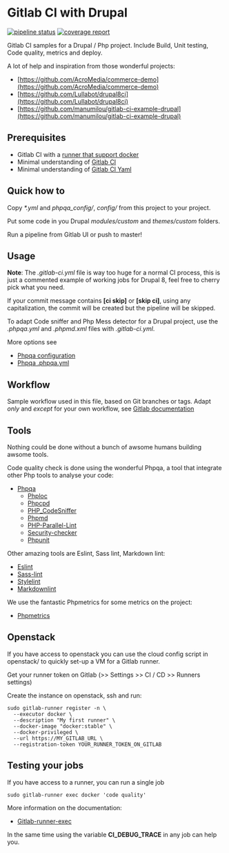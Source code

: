 # Gitlab CI with Drupal

[![pipeline status](https://gitlab.com/mog33/gitlab-ci-drupal/badges/master/pipeline.svg)](https://gitlab.com/mog33/gitlab-ci-drupal/commits/master) [![coverage report](https://gitlab.com/mog33/gitlab-ci-drupal/badges/testing/coverage.svg)](https://gitlab.com/mog33/gitlab-ci-drupal/commits/testing)

Gitlab CI samples for a Drupal / Php project. Include Build, Unit testing, Code
quality, metrics and deploy.

A lot of help and inspiration from those wonderful projects:

- [https://github.com/AcroMedia/commerce-demo](https://github.com/AcroMedia/commerce-demo)
- [https://github.com/Lullabot/drupal8ci](https://github.com/Lullabot/drupal8ci)
- [https://github.com/manumilou/gitlab-ci-example-drupal](https://github.com/manumilou/gitlab-ci-example-drupal)

## Prerequisites

- Gitlab CI with a [runner that support docker](https://docs.gitlab.com/runner/)
- Minimal understanding of [Gitlab CI](https://about.gitlab.com/features/gitlab-ci-cd/)
- Minimal understanding of [Gitlab CI Yaml](https://docs.gitlab.com/ee/ci/yaml)

## Quick how to

Copy _*.yml_ and _phpqa_config/_, _config/_ from this project to your project.

Put some code in you Drupal _modules/custom_ and _themes/custom_ folders.

Run a pipeline from Gitlab UI or push to master!

## Usage

**Note**: The _.gitlab-ci.yml_ file is way too huge for a normal CI process,
this is just a commented example of working jobs for Drupal 8, feel free to
cherry pick what you need.

If your commit message contains **[ci skip]** or **[skip ci]**, using any
capitalization, the commit will be created but the pipeline will be skipped.

To adapt Code sniffer and Php Mess detector for a Drupal project, use the
_.phpqa.yml_ and _.phpmd.xml_ files with _.gitlab-ci.yml_.

More options see

- [Phpqa configuration](https://github.com/EdgedesignCZ/phpqa#advanced-configuration---phpqayml)
- [Phpqa .phpqa.yml](https://github.com/EdgedesignCZ/phpqa/blob/master/.phpqa.yml)

## Workflow

Sample workflow used in this file, based on Git branches or tags.
Adapt _only_ and _except_ for your own workflow, see [Gitlab documentation](https://docs.gitlab.com/ee/ci/yaml/#only-and-except-simplified)

## Tools

Nothing could be done without a bunch of awsome humans building awsome tools.

Code quality check is done using the wonderful Phpqa, a tool that integrate
other Php tools to analyse your code:

- [Phpqa](https://github.com/EdgedesignCZ/phpqa)
  - [Phploc](https://github.com/sebastianbergmann/phploc)
  - [Phpcpd](https://github.com/sebastianbergmann/phpcpd)
  - [PHP_CodeSniffer](https://github.com/squizlabs/PHP_CodeSniffer)
  - [Phpmd](https://github.com/phpmd/phpmd)
  - [PHP-Parallel-Lint](https://github.com/JakubOnderka/PHP-Parallel-Lint)
  - [Security-checker](https://github.com/sensiolabs/security-checker)
  - [Phpunit](https://phpunit.de)

Other amazing tools are Eslint, Sass lint, Markdown lint:

- [Eslint](https://eslint.org/)
- [Sass-lint](https://github.com/sasstools/sass-lint)
- [Stylelint](https://github.com/stylelint/stylelint)
- [Markdownlint](https://github.com/markdownlint/markdownlint)

We use the fantastic Phpmetrics for some metrics on the project:

- [Phpmetrics](https://www.phpmetrics.org)

## Openstack

If you have access to openstack you can use the cloud config script in openstack/ to quickly set-up a VM for a Gitlab runner.

Get your runner token on Gitlab (>> Settings >> CI / CD >> Runners settings)

Create the instance on openstack, ssh and run:

```shell
sudo gitlab-runner register -n \
  --executor docker \
  --description "My first runner" \
  --docker-image "docker:stable" \
  --docker-privileged \
  --url https://MY_GITLAB_URL \
  --registration-token YOUR_RUNNER_TOKEN_ON_GITLAB
```

## Testing your jobs

If you have access to a runner, you can run a single job

```shell
sudo gitlab-runner exec docker 'code quality'
```

More information on the documentation:

- [Gitlab-runner-exec](https://docs.gitlab.com/runner/commands/#gitlab-runner-exec)

In the same time using the variable __CI_DEBUG_TRACE__ in any job can help you.
